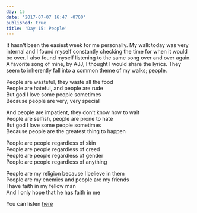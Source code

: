 ```yaml
---
day: 15
date: '2017-07-07 16:47 -0700'
published: true
title: 'Day 15: People'
---
```

It hasn't been the easiest week for me personally. My walk today was very internal and I found myself constantly checking the time for when it would be over. I also found myself listening to the same song over and over again. A favorite song of mine, by AJJ, I thought I would share the lyrics. They seem to inherently fall into a common theme of my walks; people. 

People are wasteful, they waste all the food  
People are hateful, and people are rude  
But god I love some people sometimes  
Because people are very, very special  

And people are impatient, they don’t know how to wait  
People are selfish, people are prone to hate  
But god I love some people sometimes  
Because people are the greatest thing to happen  

People are people regardless of skin  
People are people regardless of creed  
People are people regardless of gender  
People are people regardless of anything  

People are my religion because I believe in them  
People are my enemies and people are my friends  
I have faith in my fellow man  
And I only hope that he has faith in me  



You can listen [here](https://www.youtube.com/watch?v=-u05Yc5zurI) 